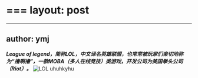 ===
layout: post
===
---
author: ymj
---
***League of legend，简称LOL，中文译名英雄联盟，也常常被玩家们亲切地称为“撸啊撸”，一款MOBA（多人在线竞技）类游戏，开发公司为美国拳头公司（Riot）。***
![LOL](/lol.png])
uhuhkyhu
